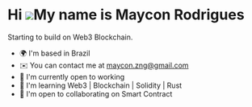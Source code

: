Hi ![](https://user-images.githubusercontent.com/18350557/176309783-0785949b-9127-417c-8b55-ab5a4333674e.gif)My name is Maycon Rodrigues
========================================================================================================================================

Starting to build on Web3 Blockchain.

* 🌍  I'm based in Brazil
* ✉️  You can contact me at [maycon.zng@gmail.com](mailto:maycon.zng@gmail.com)
* 🚀  I'm currently open to working
* 🧠  I'm learning Web3 | Blockchain | Solidity | Rust
* 🤝  I'm open to collaborating on Smart Contract
